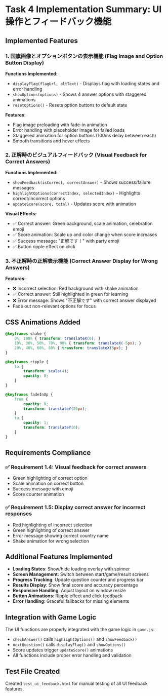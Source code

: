 # Task 4 Implementation Summary: UI操作とフィードバック機能

## Implemented Features

### 1. 国旗画像とオプションボタンの表示機能 (Flag Image and Option Button Display)

**Functions Implemented:**
- `displayFlag(flagUrl, altText)` - Displays flag with loading states and error handling
- `showOptions(options)` - Shows 4 answer options with staggered animations
- `resetOptions()` - Resets option buttons to default state

**Features:**
- Flag image preloading with fade-in animation
- Error handling with placeholder image for failed loads
- Staggered animation for option buttons (100ms delay between each)
- Smooth transitions and hover effects

### 2. 正解時のビジュアルフィードバック (Visual Feedback for Correct Answers)

**Functions Implemented:**
- `showFeedback(isCorrect, correctAnswer)` - Shows success/failure messages
- `highlightOptions(correctIndex, selectedIndex)` - Highlights correct/incorrect options
- `updateScore(score, total)` - Updates score with animation

**Visual Effects:**
- ✅ Correct answer: Green background, scale animation, celebration emoji
- ✅ Score animation: Scale up and color change when score increases
- ✅ Success message: "正解です！" with party emoji
- ✅ Button ripple effect on click

### 3. 不正解時の正解表示機能 (Correct Answer Display for Wrong Answers)

**Features:**
- ❌ Incorrect selection: Red background with shake animation
- ✅ Correct answer: Still highlighted in green for learning
- ❌ Error message: Shows "不正解です" with correct answer displayed
- Fade out non-relevant options for focus

## CSS Animations Added

```css
@keyframes shake {
    0%, 100% { transform: translateX(0); }
    10%, 30%, 50%, 70%, 90% { transform: translateX(-5px); }
    20%, 40%, 60%, 80% { transform: translateX(5px); }
}

@keyframes ripple {
    to {
        transform: scale(4);
        opacity: 0;
    }
}

@keyframes fadeInUp {
    from {
        opacity: 0;
        transform: translateY(20px);
    }
    to {
        opacity: 1;
        transform: translateY(0);
    }
}
```

## Requirements Compliance

### ✅ Requirement 1.4: Visual feedback for correct answers
- Green highlighting of correct option
- Scale animation on correct button
- Success message with emoji
- Score counter animation

### ✅ Requirement 1.5: Display correct answer for incorrect responses
- Red highlighting of incorrect selection
- Green highlighting of correct answer
- Error message showing correct country name
- Shake animation for wrong selection

## Additional Features Implemented

- **Loading States**: Show/hide loading overlay with spinner
- **Screen Management**: Switch between start/game/result screens
- **Progress Tracking**: Update question counter and progress bar
- **Results Display**: Show final score and accuracy percentage
- **Responsive Handling**: Adjust layout on window resize
- **Button Animations**: Ripple effect and click feedback
- **Error Handling**: Graceful fallbacks for missing elements

## Integration with Game Logic

The UI functions are properly integrated with the game logic in `game.js`:
- `checkAnswer()` calls `highlightOptions()` and `showFeedback()`
- `nextQuestion()` calls `displayFlag()` and `showOptions()`
- Score updates trigger `updateScore()` animations
- All functions include proper error handling and validation

## Test File Created

Created `test_ui_feedback.html` for manual testing of all UI feedback features.